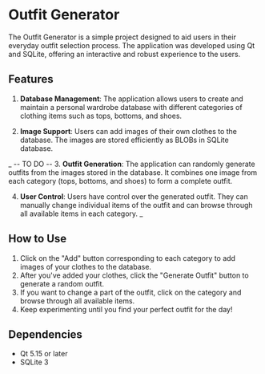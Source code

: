# Outfit Generator

The Outfit Generator is a simple project designed to aid users in their everyday outfit selection process. The application was developed using Qt and SQLite, offering an interactive and robust experience to the users.

## Features

1. **Database Management**: The application allows users to create and maintain a personal wardrobe database with different categories of clothing items such as tops, bottoms, and shoes.

2. **Image Support**: Users can add images of their own clothes to the database. The images are stored efficiently as BLOBs in SQLite database.

_ -- TO DO --
3. **Outfit Generation**: The application can randomly generate outfits from the images stored in the database. It combines one image from each category (tops, bottoms, and shoes) to form a complete outfit.

4. **User Control**: Users have control over the generated outfit. They can manually change individual items of the outfit and can browse through all available items in each category.
_

## How to Use

1. Click on the "Add" button corresponding to each category to add images of your clothes to the database.
2. After you've added your clothes, click the "Generate Outfit" button to generate a random outfit.
3. If you want to change a part of the outfit, click on the category and browse through all available items.
4. Keep experimenting until you find your perfect outfit for the day!

## Dependencies

- Qt 5.15 or later
- SQLite 3


